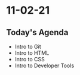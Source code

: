 # 11-02-21

## Today's Agenda
- Intro to Git
- Intro to HTML
- Intro to CSS
- Intro to Developer Tools
